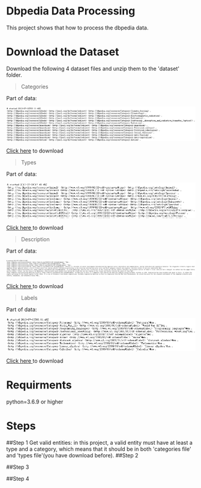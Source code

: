# Dbpedia Data Processing
 This project shows that how to process the dbpedia data.
 
# Download the Dataset
 Download the following 4 dataset files and unzip them to the 'dataset' folder.

>Categories

Part of data:<br />
<p><img src="images/category.jpg"></p>
<p><a href="http://downloads.dbpedia.org/3.9/en/article_categories_en.nt.bz2">Click here</a> to download</p>

>Types

Part of data:<br />
<p><img src="images/type.jpg"></p>
<p><a href="http://downloads.dbpedia.org/3.9/en/instance_types_en.nt.bz2">Click here </a>to download</p>

>Description

Part of data:<br />
<p><img src="images/description.jpg"></p>
<p><a href="http://downloads.dbpedia.org/3.9/en/short_abstracts_en.nt.bz2">Click here </a>to download</p>

>Labels

Part of data:<br />
<p><img src="images/label.jpg"></p>
<p><a href="http://downloads.dbpedia.org/3.9/en/labels_en.nt.bz2">Click here </a>to download</p>

# Requirments
 python=3.6.9 or higher

# Steps
##Step 1
Get valid entities: in this project, a valid entity must have at least a type and a category, which means that it should be in both 'categories file' and 'types file'(you have download before).
##Step 2

##Step 3

##Step 4
